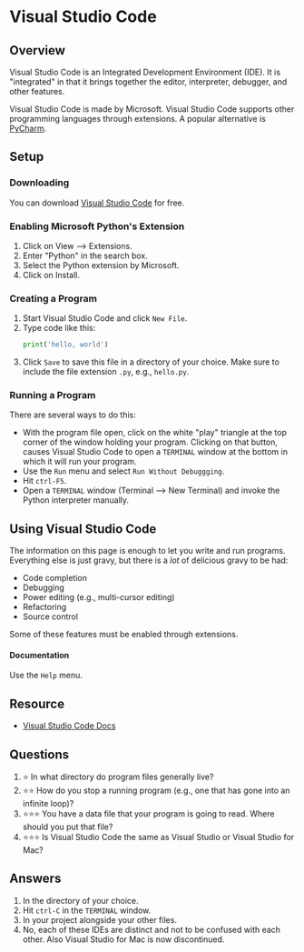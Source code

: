 # Visual Studio Code
## Overview
Visual Studio Code is an Integrated Development Environment (IDE). It is "integrated" in that it brings together the editor, interpreter, debugger, and other features.

Visual Studio Code is made by Microsoft. Visual Studio Code supports other programming languages through extensions. A popular alternative is [PyCharm](pycharm.md).

## Setup
### Downloading
You can download [Visual Studio Code](https://code.visualstudio.com/) for free.

### Enabling Microsoft Python's Extension
1. Click on View --> Extensions.
1. Enter "Python" in the search box.
1. Select the Python extension by Microsoft.
1. Click on Install.

### Creating a Program
1. Start Visual Studio Code and click `New File`.
1. Type code like this:
    ```python
    print('hello, world')
    ```
1. Click `Save` to save this file in a directory of your choice. Make sure to include the file extension `.py`, e.g., `hello.py`.

### Running a Program
There are several ways to do this:
- With the program file open, click on the white "play" triangle at the top corner of the window holding your program. Clicking on that button, causes Visual Studio Code to open a `TERMINAL` window at the bottom in which it will run your program.
- Use the `Run` menu and select `Run Without Debuggging`.
- Hit `ctrl-F5`.
- Open a `TERMINAL` window (Terminal --> New Terminal) and invoke the Python interpreter manually.

## Using Visual Studio Code
The information on this page is enough to let you write and run programs. Everything else is just gravy, but there is a *lot* of delicious gravy to be had:
- Code completion
- Debugging
- Power editing (e.g., multi-cursor editing)
- Refactoring
- Source control

Some of these features must be enabled through extensions.

#### Documentation
Use the `Help` menu.

## Resource
- [Visual Studio Code Docs](https://code.visualstudio.com/docs)

## Questions
1. :star: In what directory do program files generally live?
1. :star::star: How do you stop a running program (e.g., one that has gone into an infinite loop)?
1. :star::star::star: You have a data file that your program is going to read. Where should you put that file?
1. :star::star::star: Is Visual Studio Code the same as Visual Studio or Visual Studio for Mac?

## Answers
1. In the directory of your choice.
1. Hit `ctrl-C` in the `TERMINAL` window.
1. In your project alongside your other files.
1. No, each of these IDEs are distinct and not to be confused with each other. Also Visual Studio for Mac is now discontinued.
